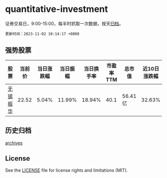# quantitative-investment

证券交易日，9:00-15:00，每半时抓取一次数据，按天[归档](archives)。

`更新时间：2023-11-02 10:14:17 +0800`

## 强势股票

|股票|当前价|当日涨跌幅|当日振幅|当日换手率|市盈率TTM|总市值|近10日涨跌幅|
|----|----|----|----|----|----|----|----|
|[无锡振华](https://xueqiu.com/S/SH605319)|22.52|5.04%|11.99%|18.94%|40.1|56.41亿|32.63%|

## 历史归档

[archives](archives)

## License

See the [LICENSE](LICENSE) file for license rights and limitations (MIT).